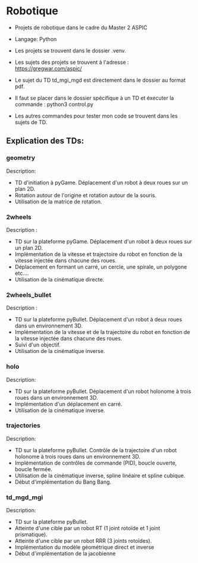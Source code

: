 # Robotique
* Projets de robotique dans le cadre du Master 2 ASPIC
* Langage: Python

* Les projets se trouvent dans le dossier .venv.
* Les sujets des projets se trouvent à l'adresse : https://gregwar.com/aspic/
* Le sujet du TD td_mgi_mgd est directement dans le dossier au format pdf.

* Il faut se placer dans le dossier spécifique à un TD et éxecuter la commande : python3 control.py 
* Les autres commandes pour tester mon code se trouvent dans les sujets de TD.

## Explication des TDs:

### geometry
Description:
* TD d'initiation à pyGame. Déplacement d'un robot à deux roues sur un plan 2D.
* Rotation autour de l'origine et rotation autour de la souris.
* Utilisation de la matrice de rotation.

### 2wheels
Description :
* TD sur la plateforme pyGame. Déplacement d'un robot à deux roues sur un plan 2D.
* Implémentation de la vitesse et trajectoire du robot en fonction de la vitesse injectée dans chacune des roues.
* Déplacement en formant un carré, un cercle, une spirale, un polygone etc....
* Utilisation de la cinématique directe.

### 2wheels_bullet
Description :
* TD sur la plateforme pyBullet. Déplacement d'un robot à deux roues dans un environnement 3D.
* Implémentation de la vitesse et de la trajectoire du robot en fonction de la vitesse injectée dans chacune des roues.
* Suivi d'un objectif.
* Utilisation de la cinématique inverse.

### holo
Description:
* TD sur la plateforme pyBullet. Déplacement d'un robot holonome à trois roues dans un environnement 3D.
* Implémentation d'un déplacement en carré.
* Utilisation de la cinématique inverse.

### trajectories
Description:
* TD sur la plateforme pyBullet. Contrôle de la trajectoire d'un robot holonome à trois roues dans un environnement 3D.
* Implémentation de contrôles de commande (PID), boucle ouverte, boucle fermée.
* Utilisation de la cinématique inverse, spline linéaire et spline cubique.
* Début d'implémentation du Bang Bang.

### td_mgd_mgi
Description:
* TD sur la plateforme pyBullet. 
* Atteinte d'une cible par un robot RT (1 joint rotoïde et 1 joint prismatique).
* Atteinte d'une cible par un robot RRR (3 joints rotoïdes).
* Implémentation du modèle géométrique direct et inverse
* Début d'implémentation de la jacobienne

